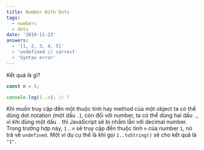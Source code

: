 ```yaml
---
title: Number With Dots
tags:
  - numbers
  - dots
date: '2019-11-23'
answers:
  - '[1, 2, 3, 4, 5]'
  - 'undefined // correct'
  - 'Syntax error'
---
```


Kết quả là gì?

```javascript
const n = 5;

console.log(1..n); // ?
```

<!-- explanation -->

Khi muốn truy cập đến một thuộc tính hay method của một object ta có thể dùng dot notation (một dấu `.`), còn đối với number, ta có thể dùng hai dấu `.`, vì khi dùng một dấu `.` thì JavaScript sẽ bị nhầm lẫn với decimal number. Trong trường hợp này, `1..n` sẽ truy cập đến thuộc tính `n` của number `1`, nó trả về `undefined`. Một ví dụ cụ thể là khi gọi `1..toString()` sẽ cho kết quả là `"1"`.
